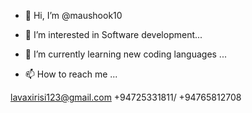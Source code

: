 - 👋 Hi, I’m @maushook10
- 👀 I’m interested in Software development...
- 🌱 I’m currently learning new coding languages  ...

- 📫 How to reach me ...

lavaxirisi123@gmail.com
+94725331811/ +94765812708

<!---
maushook10/maushook10 is a ✨ special ✨ repository because its `README.md` (this file) appears on your GitHub profile.
You can click the Preview link to take a look at your changes.
--->
